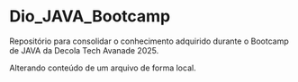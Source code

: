 # Dio_JAVA_Bootcamp
Repositório para consolidar o conhecimento adquirido durante o Bootcamp de JAVA da Decola Tech Avanade 2025.

Alterando conteúdo de um arquivo de forma local.